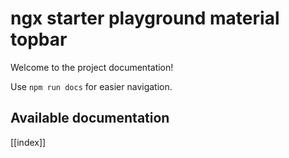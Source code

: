 # ngx starter playground material topbar

Welcome to the project documentation!

Use `npm run docs` for easier navigation.

## Available documentation

[[index]]
